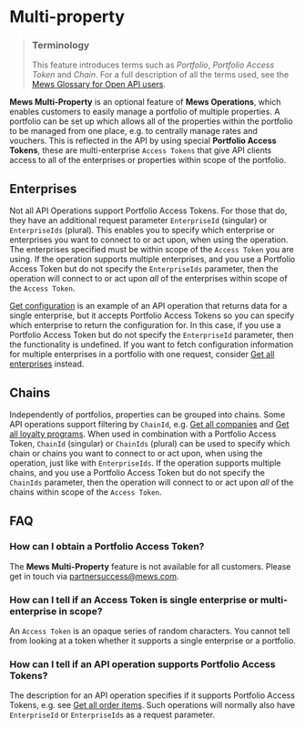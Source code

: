 # Multi-property

> ### Terminology
> This feature introduces terms such as *Portfolio*, *Portfolio Access Token* and *Chain*.
> For a full description of all the terms used, see the [Mews Glossary for Open API users](https://help.mews.com/s/article/Mews-Glossary-for-Open-API-users?language=en_US).

**Mews Multi-Property** is an optional feature of **Mews Operations**, which enables customers to easily manage a portfolio of multiple properties.
A portfolio can be set up which allows all of the properties within the portfolio to be managed from one place, e.g. to centrally manage rates and vouchers.
This is reflected in the API by using special **Portfolio Access Tokens**, these are multi-enterprise `Access Tokens` that give API clients access to all of the enterprises or properties within scope of the portfolio.

## Enterprises

Not all API Operations support Portfolio Access Tokens.
For those that do, they have an additional request parameter `EnterpriseId` (singular) or `EnterpriseIds` (plural).
This enables you to specify which enterprise or enterprises you want to connect to or act upon, when using the operation.
The enterprises specified must be within scope of the `Access Token` you are using.
If the operation supports multiple enterprises, and you use a Portfolio Access Token but do not specify the `EnterpriseIds` parameter,
then the operation will connect to or act upon _all_ of the enterprises within scope of the `Access Token`.

[Get configuration](../operations/configuration.md#get-configuration) is an example of an API operation that returns data for a single enterprise, but it accepts Portfolio Access Tokens so you can specify which enterprise to return the configuration for.
In this case, if you use a Portfolio Access Token but do not specify the `EnterpriseId` parameter, then the functionality is undefined.
If you want to fetch configuration information for multiple enterprises in a portfolio with one request, consider [Get all enterprises](../operations/enterprises.md#get-all-enterprises) instead.

## Chains

Independently of portfolios, properties can be grouped into chains. Some API operations support filtering by `ChainId`,
e.g. [Get all companies](../operations/companies.md#get-all-companies) and [Get all loyalty programs](../operations/loyaltyprograms.md#get-all-loyalty-programs).
When used in combination with a Portfolio Access Token, `ChainId` (singular) or `ChainIds` (plural) can be used to specify which chain or chains you want to connect to or act upon, when using the operation, just like with `EnterpriseIds`.
If the operation supports multiple chains, and you use a Portfolio Access Token but do not specify the `ChainIds` parameter,
then the operation will connect to or act upon _all_ of the chains within scope of the `Access Token`.


## FAQ

### How can I obtain a Portfolio Access Token?

The **Mews Multi-Property** feature is not available for all customers. Please get in touch via [partnersuccess@mews.com](mailto://partnersuccess@mews.com).

### How can I tell if an Access Token is single enterprise or multi-enterprise in scope?

An `Access Token` is an opaque series of random characters. You cannot tell from looking at a token whether it supports a single enterprise or a portfolio.

### How can I tell if an API operation supports Portfolio Access Tokens?

The description for an API operation specifies if it supports Portfolio Access Tokens, e.g. see [Get all order items](../operations/orderitems.md#get-all-order-items).
Such operations will normally also have `EnterpriseId` or `EnterpriseIds` as a request parameter.
